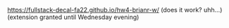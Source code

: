 https://fullstack-decal-fa22.github.io/hw4-brianr-w/ (does it work? uhh...) (extension granted until Wednesday evening)
